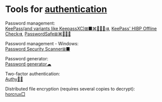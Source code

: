 
# Tools for [authentication](https://trendless.tech/authentication/)

Password management:  
[KeePass(and variants like KeepassXC)⊞■⌘🐧🍎🤖⇉](https://keepass.info/),
[KeePass' HIBP Offline Check⇉](https://github.com/mihaifm/HIBPOfflineCheck),
[PasswordSafe⊞⌘🐧🍎🤖](https://www.pwsafe.org/)

Password management - Windows:  
[Password Security Scanner⊞■](https://www.nirsoft.net/utils/password_security_scanner.html)

Password generator:  
[Password generator☁](https://xorbin.com/tools/password-generator)

Two-factor authentication:  
[Authy🍎🤖](https://authy.com/)

Distributed file encryption (requires several copies to decrypt):  
[horcrux□](https://github.com/jesseduffield/horcrux)
